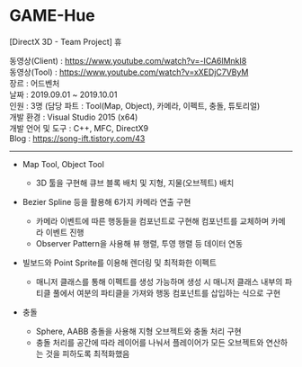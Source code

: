 # GAME-Hue
[DirectX 3D - Team Project] 휴

동영상(Client)    : https://www.youtube.com/watch?v=-ICA6lMnkI8
<br/>동영상(Tool)      : https://www.youtube.com/watch?v=xXEDjC7VByM
<br/>장르              : 어드벤처
<br/>날짜              : 2019.09.01 ~ 2019.10.01
<br/>인원              : 3명 (담당 파트 : Tool(Map, Object), 카메라, 이펙트, 충돌, 튜토리얼)
<br/>개발 환경         : Visual Studio 2015 (x64)
<br/>개발 언어 및 도구  : C++, MFC, DirectX9
<br/>Blog : https://song-ift.tistory.com/43

<hr size="5">

* Map Tool, Object Tool
  - 3D 툴을 구현해 큐브 블록 배치 및 지형, 지물(오브젝트) 배치

* Bezier Spline 등을 활용해 6가지 카메라 연출 구현
  - 카메라 이벤트에 따른 행동들을 컴포넌트로 구현해 컴포넌트를 교체하며 카메라 이벤트 진행
  - Observer Pattern을 사용해 뷰 행렬, 투영 행렬 등 데이터 연동

* 빌보드와 Point Sprite를 이용해 렌더링 및 최적화한 이펙트
  - 매니저 클래스를 통해 이펙트를 생성 가능하며 생성 시 매니저 클래스 내부의 파티클 풀에서 여분의 파티클을 가져와 행동 컴포넌트를 삽입하는 식으로 구현

* 충돌
  - Sphere, AABB 충돌을 사용해 지형 오브젝트와 충돌 처리 구현
  - 충돌 처리를 공간에 따라 레이어를 나눠서 플레이어가 모든 오브젝트와 연산하는 것을 피하도록 최적화했음
